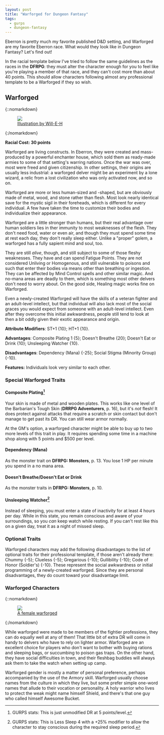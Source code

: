 ```yaml
---
layout: post
title: "Warforged for Dungeon Fantasy"
tags:
  - gurps
  - dungeon-fantasy
---
```


Eberron is pretty much my favorite published D&D setting, and Warforged are my
favorite Eberron race. What would they look like in Dungeon Fantasy? Let's find
out!

In the racial template below I've tried to follow the same guidelines as the
races in the **DFRPG**: they must alter the character enough for you to feel
like you're playing a member of that race, and they can't cost more than about
40 points. This should allow characters following almost any professional
template to be a Warforged if they so wish.


## Warforged

{::nomarkdown}
<figure class="left">
  <img src="{{ "/assets/warforged_knight_by_will_e_h-d6ewj3b.png" | relative_url }}"/>
  <figcaption><a
  href="https://will-e-h.deviantart.com/art/Warforged-Knight-387829415">Illustration
  by Will-E-H</a></figcaption>
</figure>
{:/nomarkdown}


**Racial Cost: 30 points**

Warforged are living constructs. In Eberron, they were created and mass-produced
by a powerful enchanter house, which sold them as ready-made armies to some of
that setting's warring nations. Once the war was over, most were freed and given
citizenship. In other settings, their origins are usually less industrial: a
warforged delver might be an experiment by a lone wizard, a relic from a lost
civilization who was only activated now, and so on.

Warforged are more or less human-sized and -shaped, but are obviously made of
metal, wood, and stone rather than flesh. Most look nearly identical save for
the mystic sigil in their foreheads, which is different for every individual. A
few have taken the time to customize their bodies and individualize their
appearance.

Warforged are a little stronger than humans, but their real advantage over human
soldiers lies in ther immunity to most weaknesses of the flesh. They don't need
food, water or even air, and though they must spend some time at rest each day,
they don't really sleep either. Unlike a "proper" golem, a warforged has a fully
sapient mind and soul, too.

They are still _alive_, though, and still subject to some of those fleshy
weaknesses. They have and can spend Fatigue Points. They are not considered
Unliving or Homogenous, and still vulnerable to poisons and such that enter
their bodies via means other than breathing or ingestion. They can be affected
by Mind Control spells and other similar magic. And no-mana areas are deadly to
them, which is something most other delvers don't need to worry about. On the
good side, Healing magic works fine on Warforged.

Even a newly-created Warforged will have the skills of a veteran fighter and an
adult-level intellect, but that individual will also lack most of the social
graces you would expect from someone with an adult-level intellect. Even after
they overcome this initial awkwardness, people still tend to look at then a bit
oddly given their exotic appearance and origin.

**Attribute Modifiers**: ST+1 {10}; HT+1 {10}.

**Advantages**: Composite Plating 1 {5}; Doesn't Breathe {20}; Doesn't Eat or
Drink {10}; Unsleeping Watcher {10}.

**Disadvantages**: Dependency (Mana) {-25}; Social Stigma (Minority Group)
{-10}.

**Features:** Individuals look very similar to each other.

### Special Warforged Traits

#### Composite Plating[^1]

Your skin is made of metal and wooden plates. This works like one level of the
Barbarian's Tough Skin (**DRRPG Adventurers**, p. 16), but it's _not_ flesh! It
does protect against attacks that require a scratch or skin contact but don't
manage to get past its DR. You can still wear armor normally.

At the GM's option, a warforged character might be able to buy up to two more
levels of this trait in play. It requires spending some time in a machine shop
along with 5 points and $500 per level.

#### Dependency (Mana)

As the monster trait on **DFRPG: Monsters**, p. 13. You lose 1 HP per minute
you spend in a no mana area.

#### Doesn't Breathe/Doesn't Eat or Drink

As the monster traits in **DFRPG: Monsters**, p. 10.

#### Unsleeping Watcher[^2]

Instead of sleeping, you must enter a state of inactivity for at least 4 hours
per day. While in this state, you remain conscious and aware of your
surroundings, so you _can_ keep watch while resting. If you can't rest like this
on a given day, treat it as a night of missed sleep.

### Optional Traits

Warforged characters may add the following disadvantages to the list of optional
traits for their professional template, if those aren't already there: Chummy
{-5}; Clueless {-5}; Gregarious {-10}; Gullibility {-10}; Code of Honor
(Soldier's) {-10}. These represent the social awkwardness or initial programming
of a newly-created warforged. Since they are personal disadvantages, they do
count toward your disadvantage limit.

### Warforged Characters

{::nomarkdown}
<figure class="right">
  <img src="{{ "/assets/female_warforged_by_edymnion.jpg" | relative_url }}"/>
  <figcaption><a
  href="https://edymnion.deviantart.com/art/Female-Warforged-12780713">A female warforged</a></figcaption>
</figure>
{:/nomarkdown}


While warforged were made to be members of the fightier professions, they can do
equally well at any of them! That little bit of extra DR will come in handy to
delvers who have to rely on lighter armor. Warforged are an excellent choice for
players who don't want to bother with buying rations and sleeping bags, or
succumbing to poison gas traps. On the other hand, they have social difficulties
in town, and their fleshbag buddies will always ask them to take the watch when
setting up camp.

Warforged gender is mostly a matter of personal preference, perhaps accompanied
by the use of the Armory skill. Warforged usually choose names from the culture
in which they live, but some prefer simple one-word names that allude to their
vocation or personality. A holy warrior who lives to protect the weak might name
himself Shield, and there's that one guy who called himself Awesome Bucket.

[^1]: GURPS stats: This is just unmodified DR at 5 points/level.

[^2]: GURPS stats: This is Less Sleep 4 with a +25% modifier to allow the
    character to stay conscious during the required sleep period.
